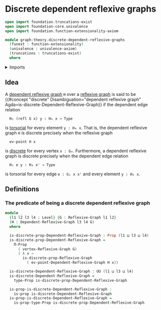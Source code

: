 # Discrete dependent reflexive graphs

```agda
open import foundation.truncations-exist
open import foundation-core.univalence
open import foundation.function-extensionality-axiom

module graph-theory.discrete-dependent-reflexive-graphs
  (funext : function-extensionality)
  (univalence : univalence-axiom)
  (truncations : truncations-exist)
  where
```

<details><summary>Imports</summary>

```agda
open import foundation.dependent-products-propositions funext
open import foundation.propositions funext univalence
open import foundation.universe-levels

open import graph-theory.dependent-reflexive-graphs funext univalence truncations
open import graph-theory.discrete-reflexive-graphs funext univalence truncations
open import graph-theory.reflexive-graphs funext univalence truncations
```

</details>

## Idea

A [dependent reflexive graph](graph-theory.dependent-reflexive-graphs.md) `H`
over a [reflexive graph](graph-theory.reflexive-graphs.md) is said to be
{{#concept "discrete" Disambiguation="dependent reflexive graph" Agda=is-discrete-Dependent-Reflexive-Graph}}
if the dependent edge relation

```text
  H₁ (refl G x) y : H₀ x → Type
```

is [torsorial](foundation-core.torsorial-type-families.md) for every element
`y : H₀ x`. That is, the dependent reflexive graph `H` is discrete precisely
when the reflexive graph

```text
  ev-point H x
```

is [discrete](graph-theory.discrete-reflexive-graphs.md) for every vertex
`x : G₀`. Furthermore, a dependent reflexive graph is discrete precisely when
the dependent edge relation

```text
  H₁ e y : H₀ x' → Type
```

is torsorial for every edge `e : G₁ x x'` and every element `y : H₀ x`.

## Definitions

### The predicate of being a discrete dependent reflexive graph

```agda
module _
  {l1 l2 l3 l4 : Level} {G : Reflexive-Graph l1 l2}
  (H : Dependent-Reflexive-Graph l3 l4 G)
  where

  is-discrete-prop-Dependent-Reflexive-Graph : Prop (l1 ⊔ l3 ⊔ l4)
  is-discrete-prop-Dependent-Reflexive-Graph =
    Π-Prop
      ( vertex-Reflexive-Graph G)
      ( λ x →
        is-discrete-prop-Reflexive-Graph
          ( ev-point-Dependent-Reflexive-Graph H x))

  is-discrete-Dependent-Reflexive-Graph : UU (l1 ⊔ l3 ⊔ l4)
  is-discrete-Dependent-Reflexive-Graph =
    type-Prop is-discrete-prop-Dependent-Reflexive-Graph

  is-prop-is-discrete-Dependent-Reflexive-Graph :
    is-prop is-discrete-Dependent-Reflexive-Graph
  is-prop-is-discrete-Dependent-Reflexive-Graph =
    is-prop-type-Prop is-discrete-prop-Dependent-Reflexive-Graph
```
